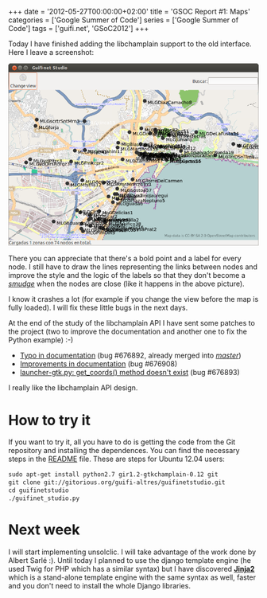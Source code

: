 +++
date = '2012-05-27T00:00:00+02:00'
title = 'GSOC Report #1: Maps'
categories = ['Google Summer of Code']
series = ['Google Summer of Code']
tags = ['guifi.net', 'GSoC2012']
+++

Today I have finished adding the libchamplain support to the old interface. Here I leave a screenshot:

[![](/img/guifinetstudio1.png)](/img/guifinetstudio1.png)

There you can appreciate that there's a bold point and a label for every node. I still have to draw the lines representing the links between nodes and improve the style and the logic of the labels so that they don't become a [*smudge*](http://www.wordreference.com/es/translation.asp?tranword=smudge) when the nodes are close (like it happens in the above picture).

I know it crashes a lot (for example if you change the view before the map is fully loaded). I will fix these little bugs in the next days.

At the end of the study of the libchamplain API I have sent some patches to the project (two to improve the documentation and another one to fix the Python example) :-)

- [Typo in documentation](https://bugzilla.gnome.org/show_bug.cgi?id=676892) (bug #676892, already merged into [*master*](http://git.gnome.org/browse/libchamplain/commit/?id=ba3e573539939ae02ec686901b452c466b0c4e4e)) 
- [Improvements in documentation](https://bugzilla.gnome.org/show_bug.cgi?id=676908) (bug #676908)
- [launcher-gtk.py: get_coords() method doesn't exist](https://bugzilla.gnome.org/show_bug.cgi?id=676893) (bug #676893)

I really like the libchamplain API design.

# How to try it

If you want to try it, all you have to do is getting the code from the Git repository and installing the dependences. You can find the necessary steps in the [README](https://gitorious.org/guifi-altres/guifinetstudio/blobs/master/README) file. These are steps for Ubuntu 12.04 users:

```
sudo apt-get install python2.7 gir1.2-gtkchamplain-0.12 git
git clone git://gitorious.org/guifi-altres/guifinetstudio.git
cd guifinetstudio
./guifinet_studio.py
```

# Next week

I will start implementing unsolclic. I will take advantage of the work done by Albert Sarlé :). Until today I planned to use the django template engine (he used Twig for PHP which has a similar syntax) but I have discovered [**Jinja2**](http://jinja.pocoo.org/docs/) which is a stand-alone template engine with the same syntax as well, faster and you don't need to install the whole Django libraries.
